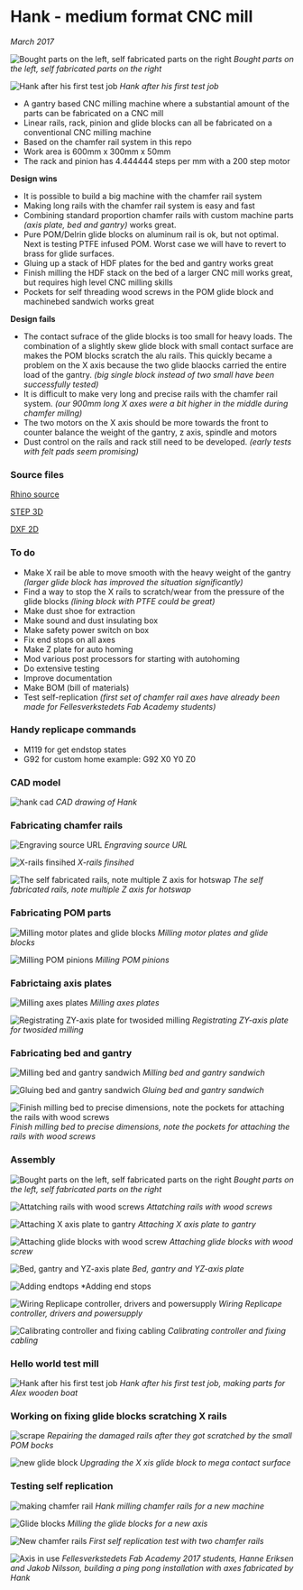 # Hank - medium format CNC mill
*March 2017*

![Bought parts on the left, self fabricated parts on the right](./img/hank-part-overview.jpg)
*Bought parts on the left, self fabricated parts on the right*

![Hank after his first test job](./img/hank-first-cut.jpg)
*Hank after his first test job*

* A gantry based CNC milling machine where a substantial amount of the parts can be fabricated on a CNC mill
* Linear rails, rack, pinion and glide blocks can all be fabricated on a conventional CNC milling machine
* Based on the chamfer rail system in this repo
* Work area is 600mm x 300mm x 50mm
* The rack and pinion has 4.444444 steps per mm with a 200 step motor

**Design wins**
* It is possible to build a big machine with the chamfer rail system
* Making long rails with the chamfer rail system is easy and fast
* Combining standard proportion chamfer rails with custom machine parts *(axis plate, bed and gantry)* works great.
* Pure POM/Delrin glide blocks on aluminum rail is ok, but not optimal. Next is testing PTFE infused POM. Worst case we will have to revert to brass for glide surfaces.
* Gluing up a stack of HDF plates for the bed and gantry works great
* Finish milling the HDF stack on the bed of a larger CNC mill works great, but requires high level CNC milling skills
* Pockets for self threading wood screws in the POM glide block and machinebed sandwich works great

**Design fails**
* The contact sufrace of the glide blocks is too small for heavy loads. The combination of a slightly skew glide block with small contact surface are makes the POM blocks scratch the alu rails. This quickly became a problem on the X axis because the two glide blaocks carried the entire load of the gantry. *(big single block instead of two small have been successfully tested)*
* It is difficult to make very long and precise rails with the chamfer rail system. *(our 900mm long X axes were a bit higher in the middle during chamfer millng)*
* The two motors on the X axis should be more towards the front to counter balance the weight of the gantry, z axis, spindle and motors
* Dust control on the rails and rack still need to be developed. *(early tests with felt pads seem promising)*



### Source files

[Rhino source](./hank-cnc-mill-3dm.zip)

[STEP 3D](./hank-cnc-mill-stp.zip)

[DXF 2D](./hank-cnc-mill-dxf.zip)


### To do

* Make X rail be able to move smooth with the heavy weight of the gantry *(larger glide block has improved the situation significantly)*
* Find a way to stop the X rails to scratch/wear from the pressure of the glide blocks *(lining block with PTFE could be great)*
* Make dust shoe for extraction
* Make sound and dust insulating box
* Make safety power switch on box
* Fix end stops on all axes
* Make Z plate for auto homing
* Mod various post processors for starting with autohoming
* Do extensive testing
* Improve documentation
* Make BOM (bill of materials)
* Test self-replication *(first set of chamfer rail axes have already been made for Fellesverkstedets Fab Academy students)*


### Handy replicape commands

* M119 for get endstop states
* G92 for custom home example: G92 X0 Y0 Z0



### CAD model

![hank cad](./img/hank-cad-4view.jpg)
*CAD drawing of Hank*



### Fabricating chamfer rails

![Engraving source URL](./img/engraving-docu-link.jpg)
*Engraving source URL*

![X-rails finsihed](./img/x-rails.jpg)
*X-rails finsihed*

![The self fabricated rails, note multiple Z axis for hotswap](./img/hank-chamferrails.jpg)
*The self fabricated rails, note multiple Z axis for hotswap*



### Fabricating POM parts

![Milling motor plates and glide blocks](./img/motorplates.jpg)
*Milling motor plates and glide blocks*

![Milling POM pinions](./img/milling-pinions.jpg)
*Milling POM pinions*



### Fabrictaing axis plates

![Milling axes plates](./img/axes-plate.jpg)
*Milling axes plates*

![Registrating ZY-axis plate for twosided milling](./img/registation-twosided-yplate.jpg)
*Registrating ZY-axis plate for twosided milling*



### Fabricating bed and gantry

![Milling bed and gantry sandwich](./img/bedandgantry1.jpg)
*Milling bed and gantry sandwich*

![Gluing bed and gantry sandwich](./img/bedandgantry2glued.jpg)
*Gluing bed and gantry sandwich*

![Finish milling bed to precise dimensions, note the pockets for attaching the rails with wood screws](./img/trimming-hdf-sandwhich-for-bed-and-gantry.jpg)
*Finish milling bed to precise dimensions, note the pockets for attaching the rails with wood screws*



### Assembly

![Bought parts on the left, self fabricated parts on the right](./img/hank-part-overview.jpg)
*Bought parts on the left, self fabricated parts on the right*

![Attatching rails with wood screws](./img/attaching-rails.jpg)
*Attatching rails with wood screws*

![Attaching X axis plate to gantry](./img/attaching-x-axis-plate-to-gantry.jpg)
*Attaching X axis plate to gantry*

![Attaching glide blocks with wood screw](./img/attaching-glide-blocks.jpg)
*Attaching glide blocks with wood screw*

![Bed, gantry and YZ-axis plate](./img/bed-gantry-and-zy-axisplate.jpg)
*Bed, gantry and YZ-axis plate*

![Adding endtops](./img/adding-endstop.jpg)
*Adding end stops

![Wiring Replicape controller, drivers and powersupply](./img/wiring-electronics.jpg)
*Wiring Replicape controller, drivers and powersupply*

![Calibrating controller and fixing cabling](./img/almost-done.jpg)
*Calibrating controller and fixing cabling*



### Hello world test mill

![Hank after his first test job](./img/hank-first-cut.jpg)
*Hank after his first test job, making parts for Alex wooden boat*



### Working on fixing glide blocks scratching X rails

![scrape](./img/reparing-scraped-rail-after-first-cut.jpg)
*Repairing the damaged rails after they got scratched by the small POM bocks*

![new glide block](./img/new-wider-glide-block.jpg)
*Upgrading the X xis glide block to mega contact surface*



### Testing self replication

![making chamfer rail](./img/hank-milling-axis-for-anew-machine.jpg)
*Hank milling chamfer rails for a new machine*

![Glide blocks](./img/hank-miling-glide-blocks-for-a-new-machine.jpg)
*Milling the glide blocks for a new axis*

![New chamfer rails](./img/hank-making-new-axes-for-fab-academy-students.jpg)
*First self replication test with two chamfer rails*

![Axis in use](http://archive.fabacademy.org/archives/2017/fablabverket/students/100/web/assignments/week11/mech/3.jpg)
*Fellesverkstedets Fab Academy 2017 students, Hanne Eriksen and Jakob Nilsson, building a ping pong installation with axes fabricated by Hank*